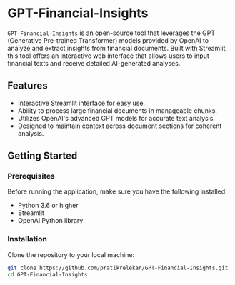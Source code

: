 # GPT-Financial-Insights

`GPT-Financial-Insights` is an open-source tool that leverages the GPT (Generative Pre-trained Transformer) models provided by OpenAI to analyze and extract insights from financial documents. Built with Streamlit, this tool offers an interactive web interface that allows users to input financial texts and receive detailed AI-generated analyses.

## Features

- Interactive Streamlit interface for easy use.
- Ability to process large financial documents in manageable chunks.
- Utilizes OpenAI's advanced GPT models for accurate text analysis.
- Designed to maintain context across document sections for coherent analysis.

## Getting Started

### Prerequisites

Before running the application, make sure you have the following installed:
- Python 3.6 or higher
- Streamlit
- OpenAI Python library

### Installation

Clone the repository to your local machine:

```bash
git clone https://github.com/pratikrelekar/GPT-Financial-Insights.git
cd GPT-Financial-Insights
